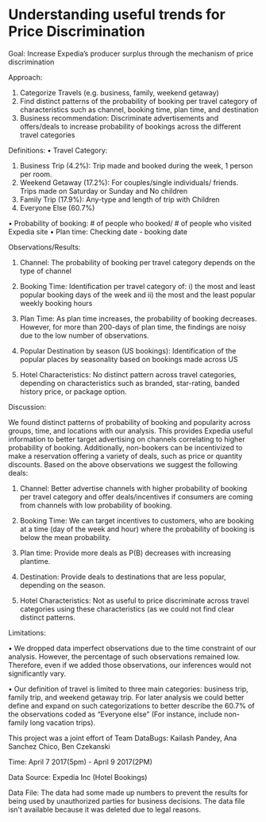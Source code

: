 # Understanding useful trends for Price Discrimination

Goal: Increase Expedia’s producer surplus through the mechanism of price discrimination

Approach:
1.	Categorize Travels (e.g. business, family, weekend getaway)
2.	Find distinct patterns of the probability of booking per travel category of characteristics 
    such as channel, booking time, plan time, and destination
3.	Business recommendation: Discriminate advertisements and offers/deals to increase 
    probability of bookings across the different travel categories


Definitions:
•	Travel Category:
1.	Business Trip (4.2%): Trip made and booked during the week, 1 person per room.
2.	Weekend  Getaway  (17.2%):  For  couples/single  individuals/  friends.  	
    Trips  made  on Saturday or Sunday and No children
3.	Family Trip (17.9%): Any-type and length of trip with Children
4.	Everyone Else (60.7%)

•	Probability of booking: # of people who booked/ # of people who visited Expedia site
•	Plan time: Checking date - booking date



Observations/Results:

1.	Channel: 
    The probability of booking per travel category depends on the type of channel

2.	Booking Time: 
    Identification per travel category of: i) the most and least popular booking days of the week and 
    ii) the most and the least popular weekly booking hours

3.	Plan Time: 
	As plan time increases, the probability of booking decreases. However, for more than 200-days of plan time, 
	the findings are noisy due to the low number of observations.

4.	Popular Destination by season (US bookings): 
	Identification of the popular places by seasonality based on bookings made across US

5.	Hotel Characteristics: 
	No distinct pattern across travel categories, depending on characteristics such as branded, star-rating, 
	banded history price, or package option.


Discussion:

We found distinct patterns of probability of booking and popularity across groups, time, and locations with our analysis. 
This provides Expedia useful information to better target advertising on channels correlating to higher probability of booking. 
Additionally, non-bookers can be incentivized to make a reservation offering a variety of deals, such as price or quantity discounts. 
Based on the above observations we suggest the following deals:

1.	Channel: 
	Better advertise channels with higher probability of booking per travel category and offer deals/incentives if consumers are 
	coming from channels with low probability of booking.

2.	Booking Time: 
	We can target incentives to customers, who are booking at a time (day of the week and hour) where the probability of 
	booking is below the mean probability.

3.	Plan time: 
	Provide more deals as P(B) decreases with increasing plantime.

4.	Destination: 
	Provide deals to destinations that are less popular, depending on the season.

5.	Hotel Characteristics: 
	Not as useful to price discriminate across travel categories using these characteristics (as we could not 
	find clear distinct patterns.

Limitations:

•	We dropped data imperfect observations due to the time constraint of our analysis. However, the percentage of 
    such observations remained low. Therefore, even if we added those observations, our inferences would not significantly vary.

•	Our definition of travel is limited to three main categories: business trip, family trip, and weekend getaway trip. 
    For later analysis we could better define and expand on such categorizations to better describe the 60.7% of the observations 
    coded as “Everyone else” (For instance, include non-family long vacation trips).





This project was a joint effort of Team DataBugs: Kailash Pandey, Ana Sanchez Chico, Ben Czekanski 

Time: April 7 2017(5pm) - April 9 2017(2PM)

Data Source: Expedia Inc (Hotel Bookings)

Data File: 
The data had some made up numbers to prevent the results for being used by unauthorized parties for business decisions. 
The data file isn't available because it was deleted due to legal reasons. 